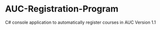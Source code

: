 # AUC-Registration-Program
C# console application to automatically register courses in AUC
Version 1.1
